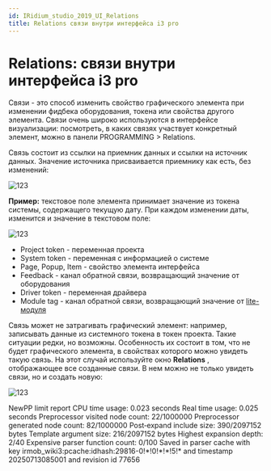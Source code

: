 ```yaml
---
id: IRidium_studio_2019_UI_Relations
title: Relations связи внутри интерфейса i3 pro
---
```

# Relations: связи внутри интерфейса i3 pro

Связи \- это способ изменить свойство графического элемента при изменении фидбека оборудования, токена или свойства другого элемента\. Связи очень широко используются в интерфейсе визуализации: посмотреть, в каких связях участвует конкретный элемент, можно в панели PROGRAMMING \> Relations\. 

Связь состоит из ссылки на приемник данных и ссылки на источник данных\. Значение источника присваивается приемнику как есть, без изменений: 

![123](/img/IRidium_studio_2019_UI_Relations/Studio2019_Drivers_Relations_Structure.png)

**Пример:** текстовое поле элемента принимает значение из токена системы, содержащего текущую дату\. При каждом изменении даты, изменится и значение в текстовом поле: 

![123](/img/IRidium_studio_2019_UI_Relations/Studio2019_Drivers_Relations_Sample.png)

- Project token \- переменная проекта
- System token \- переменная с информацией о системе
- Page, Popup, Item \- свойство элемента интерфейса
- Feedback \- канал обратной связи, возвращающий значение от оборудования
- Driver token \- переменная драйвера
- Module tag \- канал обратной связи, возвращающий значение от [lite\-модуля ](https://dev.iridi.com/IRidium_studio_2019_Ready_Solutions#Lite_модули-виджеты)

Связь может не затрагивать графический элемент: например, записывать данные из системного токена в токен проекта\. Такие ситуации редки, но возможны\. Особенность их состоит в том, что не будет графического элемента, в свойствах которого можно увидеть такую связь\. На этот случай используйте окно **Relations** , отображающее все созданные связи\. В нем можно не только увидеть связи, но и создать новую: 

![123](/img/IRidium_studio_2019_UI_Relations/Studio2019_Drivers_Relations_AllRelationsWindow.png)

NewPP limit report
CPU time usage: 0\.023 seconds
Real time usage: 0\.025 seconds
Preprocessor visited node count: 22/1000000
Preprocessor generated node count: 82/1000000
Post‐expand include size: 390/2097152 bytes
Template argument size: 216/2097152 bytes
Highest expansion depth: 2/40
Expensive parser function count: 0/100 Saved in parser cache with key irmob\_wiki3:pcache:idhash:29816\-0\!\*\!0\!\*\!\*\!5\!\* and timestamp 20250713085001 and revision id 77656